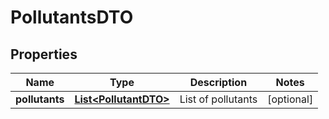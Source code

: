 
# PollutantsDTO

## Properties
Name | Type | Description | Notes
------------ | ------------- | ------------- | -------------
**pollutants** | [**List&lt;PollutantDTO&gt;**](PollutantDTO.md) | List of pollutants |  [optional]



